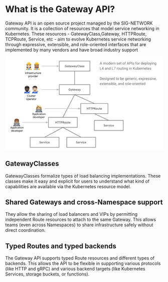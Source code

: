 # What is the Gateway API? 
Gateway API is an open source project managed by the SIG-NETWORK community. It is a collection of resources that model service networking in Kubernetes. These resources - GatewayClass,Gateway, HTTPRoute, TCPRoute, Service, etc - aim to evolve Kubernetes service networking through expressive, extensible, and role-oriented interfaces that are implemented by many vendors and have broad industry support

![image](./api-model.png)

## GatewayClasses 
GatewayClasses formalize types of load balancing implementations. These classes make it easy and explicit for users to understand what kind of capabilities are available via the Kubernetes resource model.

## Shared Gateways and cross-Namespace support
They allow the sharing of load balancers and VIPs by permitting independent Route resources to attach to the same Gateway. This allows teams (even across Namespaces) to share infrastructure safely without direct coordination.

## Typed Routes and typed backends
The Gateway API supports typed Route resources and different types of backends. This allows the API to be flexible in supporting various protocols (like HTTP and gRPC) and various backend targets (like Kubernetes Services, storage buckets, or functions).

